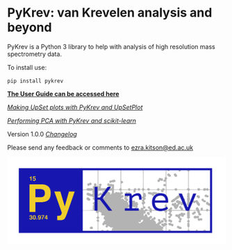 # PyKrev: van Krevelen analysis and beyond

PyKrev is a Python 3 library to help with analysis of high resolution mass spectrometry data.

To install use:

```
pip install pykrev
```

[**The User Guide can be accessed here**](https://github.com/Kzra/PyKrev/blob/master/docs/PyKrevUserGuide.md)

[*Making UpSet plots with PyKrev and UpSetPlot*](https://github.com/Kzra/PyKrev/blob/master/docs/UpSetplotswithPyKrev.md)

[*Performing PCA with PyKrev and scikit-learn*](https://github.com/Kzra/PyKrev/blob/master/docs/PCAwithPyKrev.md)

Version 1.0.0 [*Changelog*](https://github.com/Kzra/pykrev/blob/master/CHANGELOG.md)

Please send any feedback or comments to ezra.kitson@ed.ac.uk

<img src="https://github.com/Kzra/pykrev/blob/master/docs/Pykrev_blue.png" alt="PyKrev" width="650"/>
